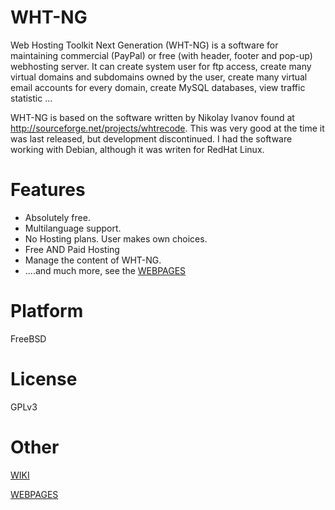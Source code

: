 WHT-NG
======

Web Hosting Toolkit Next Generation (WHT-NG) is a software for maintaining commercial (PayPal) or free (with header, footer and pop-up) webhosting server. It can create system user for ftp access, create many virtual domains and subdomains owned by the user, create many virtual email accounts for every domain, create MySQL databases, view traffic statistic ...

WHT-NG is based on the software written by Nikolay Ivanov found at http://sourceforge.net/projects/whtrecode. This was very good at the time it was last released, but development discontinued. I had the software working with Debian, although it was writen for RedHat Linux.


Features
========

  * Absolutely free.
  * Multilanguage support.
  * No Hosting plans. User makes own choices.
  * Free AND Paid Hosting
  * Manage the content of WHT-NG.
  * ....and much more, see the [WEBPAGES](http://hyperclock.github.io/wht-ng)

Platform
========

FreeBSD


License
=======

GPLv3



Other
=====
[WIKI](https://github.com/hyperclock/wht-ng/wiki)

[WEBPAGES](http://hyperclock.github.io/wht-ng)
